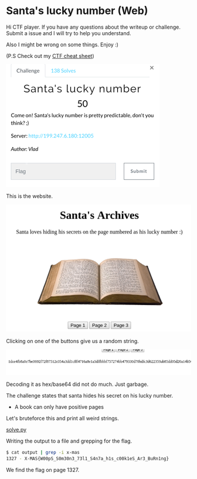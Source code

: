 # Santa's lucky number (Web)

Hi CTF player. If you have any questions about the writeup or challenge. Submit a issue and I will try to help you understand.

Also I might be wrong on some things. Enjoy :)

(P.S Check out my [CTF cheat sheet](https://github.com/flawwan/CTF-Candy))

![alt text](1.png "Chall")

This is the website.

![alt text](2.png "Chall")

Clicking on one of the buttons give us a random string.

![alt text](3.png "Chall")

Decoding it as hex/base64 did not do much. Just garbage.

The challenge states that santa hides his secret on his lucky number.

* A book can only have positive pages

Let's bruteforce this and print all weird strings.

[solve.py](solve.py)

Writing the output to a file and grepping for the flag.

```bash
$ cat output | grep -i x-mas
1327 - X-MAS{W00pS_S0m30n3_73l1_S4n7a_h1s_c00k1eS_Ar3_BuRn1ng}
```

We find the flag on page 1327.
